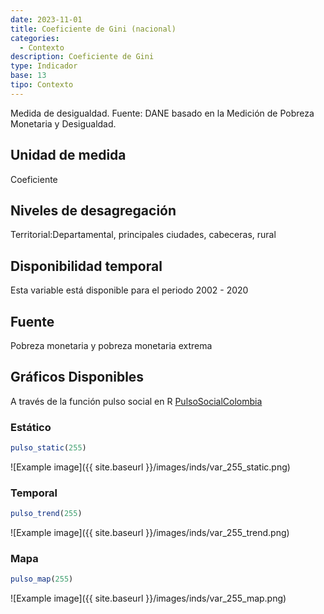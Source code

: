 ```yaml
---
date: 2023-11-01
title: Coeficiente de Gini (nacional)
categories:
  - Contexto
description: Coeficiente de Gini
type: Indicador
base: 13
tipo: Contexto
--- 
```


Medida de desigualdad.
Fuente: DANE basado en la Medición de Pobreza Monetaria y Desigualdad.

## Unidad de medida
Coeficiente

## Niveles de desagregación
Territorial:Departamental, principales ciudades, cabeceras, rural

## Disponibilidad temporal
Esta variable está disponible para el periodo 2002 - 2020

## Fuente
Pobreza monetaria y pobreza monetaria extrema

## Gráficos Disponibles

A través de la función pulso social en R [PulsoSocialColombia](https://github.com/pulsosocialcolombia/PulsoSocialColombia)

### Estático

``` R
pulso_static(255)
```

![Example image]({{ site.baseurl }}/images/inds/var_255_static.png)

### Temporal

``` R
pulso_trend(255)
```

![Example image]({{ site.baseurl }}/images/inds/var_255_trend.png)

### Mapa

``` R
pulso_map(255)
```

![Example image]({{ site.baseurl }}/images/inds/var_255_map.png)